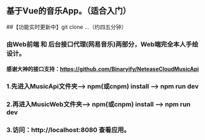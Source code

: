 ## 基于Vue的音乐App。（适合入门）
##【功能实时更新中】git clone ...（约四五分钟）

### 由Web前端 和 后台接口代理(网易音乐)两部分，Web端完全本人手绘设计。

#### 感谢大神的接口支持：https://github.com/Binaryify/NeteaseCloudMusicApi

### 1.先进入MusicApi文件夹——> npm(或cnpm) install ——> npm run dev

### 2.再进入MusicWeb文件夹——> npm(或cnpm) install ——> npm run dev

### 3.访问：http://localhost:8080 查看应用。

